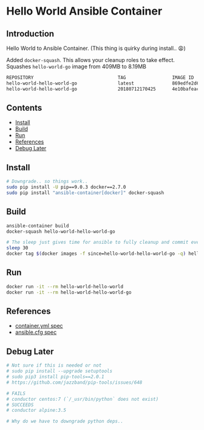 # Hello World Ansible Container

## Introduction

Hello World to Ansible Container. (This thing is quirky during install.. 😩)

Added `docker-squash`. This allows your cleanup roles to take effect. Squashes `hello-world-go` image from 409MB to 8.19MB

```bash
REPOSITORY                               TAG                 IMAGE ID            CREATED              SIZE
hello-world-hello-world-go               latest              869edfe2d61b        About a minute ago   8.19MB
hello-world-hello-world-go               20180712170425      4e10bafeac41        2 minutes ago        409MB
```

## Contents

- [Install](#install)
- [Build](#build)
- [Run](#run)
- [References](#references)
- [Debug Later](#debug-later)

## Install

```bash
# Downgrade.. so things work..
sudo pip install -U pip==9.0.3 docker==2.7.0
sudo pip install "ansible-container[docker]" docker-squash
```

## Build

```bash
ansible-container build
docker-squash hello-world-hello-world-go

# The sleep just gives time for ansible to fully cleanup and commit everything
sleep 30
docker tag $(docker images -f since=hello-world-hello-world-go -q) hello-world-hello-world-go:latest
```

## Run

```bash
docker run -it --rm hello-world-hello-world
docker run -it --rm hello-world-hello-world-go
```

## References

- [container.yml spec](https://docs.ansible.com/ansible-container/container_yml/reference.html)
- [ansible.cfg spec](https://raw.githubusercontent.com/ansible/ansible/devel/examples/ansible.cfg)

## Debug Later

```bash
# Not sure if this is needed or not
# sudo pip install --upgrade setuptools
# sudo pip3 install pip-tools==2.0.1
# https://github.com/jazzband/pip-tools/issues/648

# FAILS
# conductor centos:7 (`/_usr/bin/python` does not exist)
# SUCCEEDS
# conductor alpine:3.5

# Why do we have to downgrade python deps..
```
